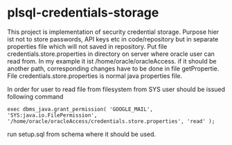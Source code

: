 # plsql-credentials-storage
This project is implementation of security credential storage. 
Purpose hier ist not to store passwords, API keys etc in code/repository but in separate properties file which will not saved in repository.
Put file credentials.store.properties in directory on server where oracle user can read from. In my example it ist /home/oracle/oracleAccess. 
if it should be another path, corresponding changes have to be done in file getPropertie.
File credentials.store.properties is normal java properties file.

In order for user to read file from filesystem from SYS user should be issued following command
```
exec dbms_java.grant_permission( 'GOOGLE_MAIL', 'SYS:java.io.FilePermission', '/home/oracle/oracleAccess/credentials.store.properties', 'read' );
```
run setup.sql from schema where it should be used.